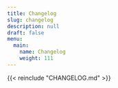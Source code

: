 ```yaml
---
title: Changelog
slug: changelog
description: null
draft: false
menu:
  main:
    name: Changelog
    weight: 111
---
```


{{< reinclude "CHANGELOG.md" >}}
